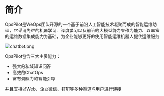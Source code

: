 # 简介

OpsPilot是WeOps团队开源的一个基于前沿人工智能技术凝聚而成的智能运维助理，它采用先进的机器学习、深度学习以及前沿的大模型能力来作为能力、以丰富的运维数据集成能力为基础，为企业能够更好的使用智能运维机器人提供运维服务

![chatbot.png](https://static.cwoa.net/4c4963e9e7ac4cc2b614299f0626c56c.png)

OpsPilot包含三大主要能力：

* 强大的私域知识问答
* 高效的ChatOps
* 富有洞察力的智能引导

并且支持以Web、企业微信、钉钉等多种渠道与用户进行连接
